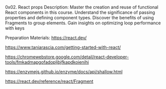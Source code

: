 0x02. React props
Description: Master the creation and reuse of functional React components in this course. Understand the significance of passing properties and defining component types. Discover the benefits of using Fragments to group elements. Gain insights on optimizing loop performance with keys

Preparation Materials: 
https://react.dev/

https://www.taniarascia.com/getting-started-with-react/

https://chromewebstore.google.com/detail/react-developer-tools/fmkadmapgofadopljbjfkapdkoienihi

https://enzymejs.github.io/enzyme/docs/api/shallow.html

https://react.dev/reference/react/Fragment

